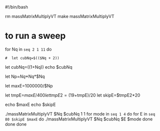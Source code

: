 #!/bin/bash

rm massMatrixMultiplyVT
make massMatrixMultiplyVT

# to run a sweep
for Nq in `seq 2 1 11`
do

    #  let cubNq=$(($Nq + 2))
  let cubNq=$((1+$Nq))
  echo $cubNq

  let Np=$Nq*$Nq*$Nq
  
  let maxE=1000000/$Np

  let tmpE=$maxE/400
  let tmpE2=(19+$tmpE)/20
  let skipE=$tmpE2*20
  
  echo $maxE
  echo $skipE

  ./massMatrixMultiplyVT $Nq $cubNq 1  1
  for mode in `seq 1 4`
  do
      for E in `seq 80 $skipE $maxE`
      do
	  ./massMatrixMultiplyVT $Nq $cubNq $E $mode
      done
  done
done
      
